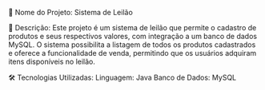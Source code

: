 📌 Nome do Projeto: Sistema de Leilão

📝 Descrição:
Este projeto é um sistema de leilão que permite o cadastro de produtos e seus respectivos valores, com integração a um banco de dados MySQL. 
O sistema possibilita a listagem de todos os produtos cadastrados e oferece a funcionalidade de venda, permitindo que os usuários adquiram itens disponíveis no leilão.

🛠️ Tecnologias Utilizadas:
Linguagem: Java
Banco de Dados: MySQL
